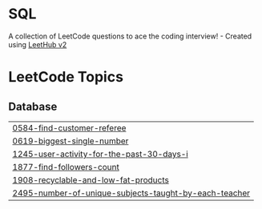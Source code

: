 # SQL
A collection of LeetCode questions to ace the coding interview! - Created using [LeetHub v2](https://github.com/arunbhardwaj/LeetHub-2.0)

<!---LeetCode Topics Start-->
# LeetCode Topics
## Database
|  |
| ------- |
| [0584-find-customer-referee](https://github.com/BeAsAkash/SQL/tree/master/0584-find-customer-referee) |
| [0619-biggest-single-number](https://github.com/BeAsAkash/SQL/tree/master/0619-biggest-single-number) |
| [1245-user-activity-for-the-past-30-days-i](https://github.com/BeAsAkash/SQL/tree/master/1245-user-activity-for-the-past-30-days-i) |
| [1877-find-followers-count](https://github.com/BeAsAkash/SQL/tree/master/1877-find-followers-count) |
| [1908-recyclable-and-low-fat-products](https://github.com/BeAsAkash/SQL/tree/master/1908-recyclable-and-low-fat-products) |
| [2495-number-of-unique-subjects-taught-by-each-teacher](https://github.com/BeAsAkash/SQL/tree/master/2495-number-of-unique-subjects-taught-by-each-teacher) |
<!---LeetCode Topics End-->